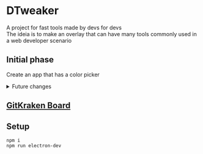# DTweaker
A project for fast tools made by devs for devs
<br>
The ideia is to make an overlay that can have many tools commonly used in a web developer scenario 

## Initial phase
Create an app that has a color picker

<details>
<summary>Future changes</summary>
<br>
Add more tools<br>
Create an overlay for the tools 
</details>

## [GitKraken Board](https://app.gitkraken.com/glo/board/YK1_wbBtNAARxANY)

## Setup
```
npm i
npm run electron-dev
```
